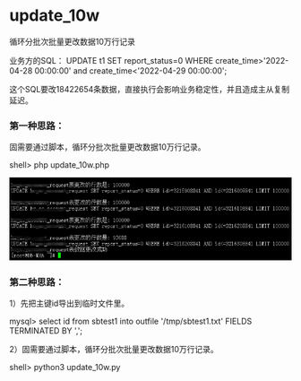 # update_10w
循环分批次批量更改数据10万行记录

业务方的SQL：
UPDATE t1 SET report_status=0 WHERE create_time>'2022-04-28 00:00:00' and  create_time<'2022-04-29 00:00:00';

这个SQL要改18422654条数据，直接执行会影响业务稳定性，并且造成主从复制延迟。

### 第一种思路：
固需要通过脚本，循环分批次批量更改数据10万行记录。

shell> php update_10w.php

![image](https://raw.githubusercontent.com/hcymysql/update_10w/main/update_10w.png)

### 第二种思路：

1）先把主键id导出到临时文件里。

mysql> select id from sbtest1 into outfile '/tmp/sbtest1.txt' FIELDS TERMINATED BY ',';

2）固需要通过脚本，循环分批次批量更改数据10万行记录。

shell> python3 update_10w.py

